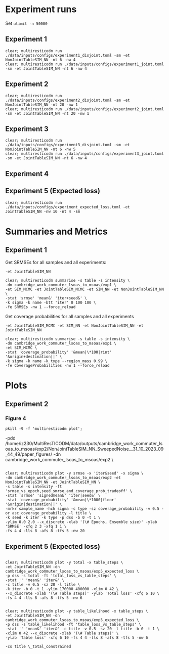 <!-- # Cambridge commuter LSOAs to MSOAs -->

# Experiment runs

Set `ulimit -n 50000`

## Experiment 1

```
clear; multiresticodm run ./data/inputs/configs/experiment1_disjoint.toml -sm -et NonJointTableSIM_NN -nt 6 -nw 4
clear; multiresticodm run ./data/inputs/configs/experiment1_joint.toml -sm -et JointTableSIM_NN -nt 6 -nw 4
```

## Experiment 2

```
clear; multiresticodm run ./data/inputs/configs/experiment2_disjoint.toml -sm -et NonJointTableSIM_NN -nt 20 -nw 1
clear; multiresticodm run ./data/inputs/configs/experiment2_joint.toml -sm -et JointTableSIM_NN -nt 20 -nw 1
```

## Experiment 3

```
clear; multiresticodm run ./data/inputs/configs/experiment3_disjoint.toml -sm -et NonJointTableSIM_NN -nt 6 -nw 5
clear; multiresticodm run ./data/inputs/configs/experiment3_joint.toml -sm -et JointTableSIM_NN -nt 6 -nw 4
```

## Experiment 4

## Experiment 5 (Expected loss)

```
clear; multiresticodm run ./data/inputs/configs/experiment_expected_loss.toml -et JointTableSIM_NN -nw 10 -nt 4 -sm
```

# Summaries and Metrics

## Experiment 1

Get SRMSEs for all samples and all experiments:

```
-et JointTableSIM_NN

clear; multiresticodm summarise -s table -s intensity \
-dn cambridge_work_commuter_lsoas_to_msoas/exp1 \
-et SIM_MCMC -et JointTableSIM_MCMC -et SIM_NN -et NonJointTableSIM_NN \
-stat 'srmse' 'mean&' 'iter+seed&' \
-k sigma -k name -btt 'iter' 0 100 100 \
-fe SRMSEs -nw 1 --force_reload

```

Get coverage probabilities for all samples and all experiments

```
-et JointTableSIM_MCMC -et SIM_NN -et NonJointTableSIM_NN -et JointTableSIM_NN

clear; multiresticodm summarise -s table -s intensity \
-dn cambridge_work_commuter_lsoas_to_msoas/exp1 \
-et SIM_MCMC \
-stat 'coverage_probability' '&mean|\*100|rint' '&origin+destination||' \
-k sigma -k name -k type --region_mass 0.99 \
-fe CoverageProbabilities -nw 1 --force_reload

```

# Plots

## Experiment 2

### Figure 4

`pkill -9 -f 'multiresticodm plot'; `

-pdd /home/iz230/MultiResTICODM/data/outputs/cambridge_work_commuter_lsoas_to_msoas/exp2/NonJointTableSIM_NN_SweepedNoise\_\_31_10_2023_09_44_49/paper_figures/ -dn cambridge_work_commuter_lsoas_to_msoas/exp2 \

```

clear; multiresticodm plot -y srmse -x 'iter&seed' -x sigma \
-dn cambridge_work_commuter_lsoas_to_msoas/exp2 -et NonJointTableSIM_NN -et JointTableSIM_NN \
-s table -s intensity -ft 'srmse_vs_epoch,seed_smrse_and_coverage_prob_tradeoff' \
-stat 'srmse' 'signedmean&' 'iter|seed&' \
-stat 'coverage_probability' '&mean|\*1000|floor' '&origin|destination||' \
-mrkr sample_name -hch sigma -c type -sz coverage_probability -v 0.5 -or asc coverage_probability -l title \
-k seed -k iter -k type -p dss -b 0 -t 1 \
-ylim 0.0 2.0 --x_discrete -xlab '(\# Epochs, Ensemble size)' -ylab 'SRMSE' -xfq 2 3 -xfq 1 1 \
-fs 4 4 -lls 8 -afs 8 -tfs 5 -nw 20

```

<!-- -fs 5 5 -ms 20 -ff pdf -tfs 14 -afs 14 -lls 18 -als 18 -->

## Experiment 5 (Expected loss)

<!-- -et JointTableSIM_NN -dn cambridge_work_commuter_lsoas_to_msoas/exp5_expected_loss \ -->

<!-- -pdd /home/iz230/MultiResTICODM/data/outputs/cambridge_work_commuter_lsoas_to_msoas/exp5_expected_loss/JointTableSIM_NN_LearnedNoise\_\_22_11_2023_20_42_35/paper_figures \ -->

```

clear; multiresticodm plot -y total -x table_steps \
-et JointTableSIM_NN -dn cambridge_work_commuter_lsoas_to_msoas/exp5_expected_loss \
-p dss -s total -ft 'total_loss_vs_table_steps' \
-stat '' 'mean&' 'iter&' \
-c title -v 0.5 -sz 20 -l title \
-k iter -b 0 -t 1 -ylim 170000 400000 -xlim 0 42 \
--x_discrete -xlab '(\# Table steps)' -ylab 'Total loss' -xfq 6 10 \
-fs 4 4 -lls 8 -afs 8 -tfs 5 -nw 6

```

```

clear; multiresticodm plot -y table_likelihood -x table_steps \
-et JointTableSIM_NN -dn cambridge_work_commuter_lsoas_to_msoas/exp5_expected_loss \
-p dss -s table_likelihood -ft 'table_loss_vs_table_steps' \
-stat '' 'mean&' 'iter&' -c title -v 0.5 -sz 20 -l title -b 0 -t 1 \
-xlim 0 42 --x_discrete -xlab '(\# Table steps)' \
-ylab 'Table loss' -xfq 6 10 -fs 4 4 -lls 8 -afs 8 -tfs 5 -nw 6

-cs title \_total_constrained

```

